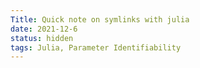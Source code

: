```yaml
---
Title: Quick note on symlinks with julia
date: 2021-12-6
status: hidden
tags: Julia, Parameter Identifiability
---
```


